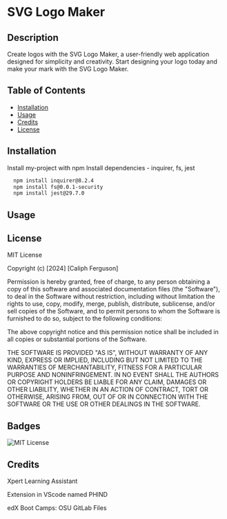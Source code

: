 # SVG Logo Maker

## Description

Create logos with the SVG Logo Maker, a user-friendly web application designed for simplicity and creativity. Start designing your logo today and make your mark with the SVG Logo Maker.
## Table of Contents

- [Installation](#installation)
- [Usage](#usage)
- [Credits](#credits)
- [License](#license)
## Installation

Install my-project with npm
Install dependencies - inquirer, fs, jest

```bash
  npm install inquirer@8.2.4
  npm install fs@0.0.1-security
  npm install jest@29.7.0
```
    
## Usage



## License

MIT License

Copyright (c) [2024] [Caliph Ferguson]

Permission is hereby granted, free of charge, to any person obtaining a copy
of this software and associated documentation files (the "Software"), to deal
in the Software without restriction, including without limitation the rights
to use, copy, modify, merge, publish, distribute, sublicense, and/or sell
copies of the Software, and to permit persons to whom the Software is
furnished to do so, subject to the following conditions:

The above copyright notice and this permission notice shall be included in all
copies or substantial portions of the Software.

THE SOFTWARE IS PROVIDED "AS IS", WITHOUT WARRANTY OF ANY KIND, EXPRESS OR
IMPLIED, INCLUDING BUT NOT LIMITED TO THE WARRANTIES OF MERCHANTABILITY,
FITNESS FOR A PARTICULAR PURPOSE AND NONINFRINGEMENT. IN NO EVENT SHALL THE
AUTHORS OR COPYRIGHT HOLDERS BE LIABLE FOR ANY CLAIM, DAMAGES OR OTHER
LIABILITY, WHETHER IN AN ACTION OF CONTRACT, TORT OR OTHERWISE, ARISING FROM,
OUT OF OR IN CONNECTION WITH THE SOFTWARE OR THE USE OR OTHER DEALINGS IN THE
SOFTWARE.
## Badges

![MIT License](https://img.shields.io/badge/License-MIT-green.svg)



## Credits

Xpert Learning Assistant

Extension in VScode named PHIND

edX Boot Camps: OSU GitLab Files